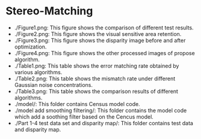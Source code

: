 # Stereo-Matching
* ./Figure1.png: This figure shows the comparison of different test results.
* ./Figure2.png: This figure shows the visual sensitive area retention.
* ./Figure3.png: This figure shows the disparity image before and after optimization.
* ./Figure4.png: This figure shows the other processed images of propose algorithm.
* ./Table1.png: This table shows the error matching rate obtained by various algorithms.
* ./Table2.png: This table shows the mismatch rate under different Gaussian noise concentrations.
* ./Table3.png: This table shows the comparison results of different algorithms.
* ./model/: This folder contains Census model code.
* ./model add smoothing filtering/: This folder contains the model code which add a soothing filter based on the Cencus model.
* ./Part 1-4 test data set and disparity map/: This folder contains test data and disparity map.
